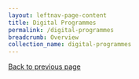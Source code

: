 ```yaml
---
layout: leftnav-page-content
title: Digital Programmes
permalink: /digital-programmes
breadcrumb: Overview
collection_name: digital-programmes
---
```

<a href="#" onclick="history.go(-1)">Back to previous page</a>
